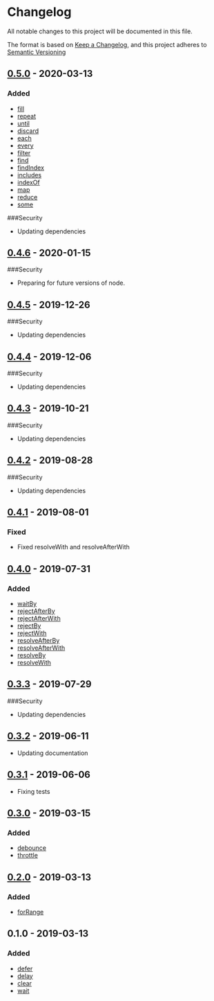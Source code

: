 # Changelog
All notable changes to this project will be documented in this file.

The format is based on [Keep a Changelog](https://keepachangelog.com/en/1.0.0/),
and this project adheres to [Semantic Versioning](https://semver.org/spec/v2.0.0.html)

## [0.5.0] - 2020-03-13
### Added
- [fill](docs/fill.md)
- [repeat](docs/repeat.md)
- [until](docs/until.md)
- [discard](docs/discard.md)
- [each](docs/each.md)
- [every](docs/every.md)
- [filter](docs/filter.md)
- [find](docs/find.md)
- [findIndex](docs/findIndex.md)
- [includes](docs/includes.md)
- [indexOf](docs/indexOf.md)
- [map](docs/map.md)
- [reduce](docs/reduce.md)
- [some](docs/some.md)

###Security
- Updating dependencies

## [0.4.6] - 2020-01-15
###Security
- Preparing for future versions of node.

## [0.4.5] - 2019-12-26
###Security
- Updating dependencies

## [0.4.4] - 2019-12-06
###Security
- Updating dependencies

## [0.4.3] - 2019-10-21
###Security
- Updating dependencies

## [0.4.2] - 2019-08-28
###Security
- Updating dependencies

## [0.4.1] - 2019-08-01
### Fixed
- Fixed resolveWith and resolveAfterWith

## [0.4.0] - 2019-07-31
### Added
- [waitBy](docs/waitBy.md)
- [rejectAfterBy](docs/rejectAfterBy.md)
- [rejectAfterWith](docs/rejectAfterWith.md)
- [rejectBy](docs/rejectBy.md)
- [rejectWith](docs/rejectWith.md)
- [resolveAfterBy](docs/resolveAfterBy.md)
- [resolveAfterWith](docs/resolveAfterWith.md)
- [resolveBy](docs/resolveBy.md)
- [resolveWith](docs/resolveWith.md)

## [0.3.3] - 2019-07-29
###Security
- Updating dependencies

## [0.3.2] - 2019-06-11
- Updating documentation

## [0.3.1] - 2019-06-06
- Fixing tests

## [0.3.0] - 2019-03-15
### Added
- [debounce](docs/debounce.md)
- [throttle](docs/throttle.md)

## [0.2.0] - 2019-03-13
### Added
- [forRange](docs/forRange.md)

## 0.1.0 - 2019-03-13
### Added
- [defer](docs/defer.md)
- [delay](docs/delay.md)
- [clear](docs/clear.md)
- [wait](docs/wait.md)

[0.5.0]: https://github.com/DarrenPaulWright/async-agent/compare/v0.4.6...0.5.0
[0.4.6]: https://github.com/DarrenPaulWright/async-agent/compare/v0.4.5...0.4.6
[0.4.5]: https://github.com/DarrenPaulWright/async-agent/compare/v0.4.4...0.4.5
[0.4.4]: https://github.com/DarrenPaulWright/async-agent/compare/v0.4.3...0.4.4
[0.4.3]: https://github.com/DarrenPaulWright/async-agent/compare/v0.4.2...0.4.3
[0.4.2]: https://github.com/DarrenPaulWright/async-agent/compare/v0.4.1...0.4.2
[0.4.1]: https://github.com/DarrenPaulWright/async-agent/compare/v0.4.0...0.4.1
[0.4.0]: https://github.com/DarrenPaulWright/async-agent/compare/v0.3.3...0.4.0
[0.3.3]: https://github.com/DarrenPaulWright/async-agent/compare/v0.3.2...0.3.3
[0.3.2]: https://github.com/DarrenPaulWright/async-agent/compare/v0.3.1...0.3.2
[0.3.1]: https://github.com/DarrenPaulWright/async-agent/compare/v0.3.0...0.3.1
[0.3.0]: https://github.com/DarrenPaulWright/async-agent/compare/v0.2.0...0.3.0
[0.2.0]: https://github.com/DarrenPaulWright/async-agent/compare/v0.1.0...0.2.0
